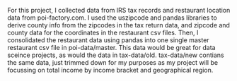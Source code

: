 For this project, I collected data from IRS tax records and restaurant location data from poi-factory.com. I used the uszipcode and pandas libraries to derive county info
from the zipcodes in the tax return data, and zipcode and county data for the coordinates in the restaurant csv files. Then, I consolidated the restaurant data using pandas into one single master restaurant csv file in poi-data/master. This data would be great for data sceince projects, as would the data in tax-data/old. tax-data/new contians the same data, just trimmed down for my purposes as my project will be focussing on total income by income bracket and geographical region.